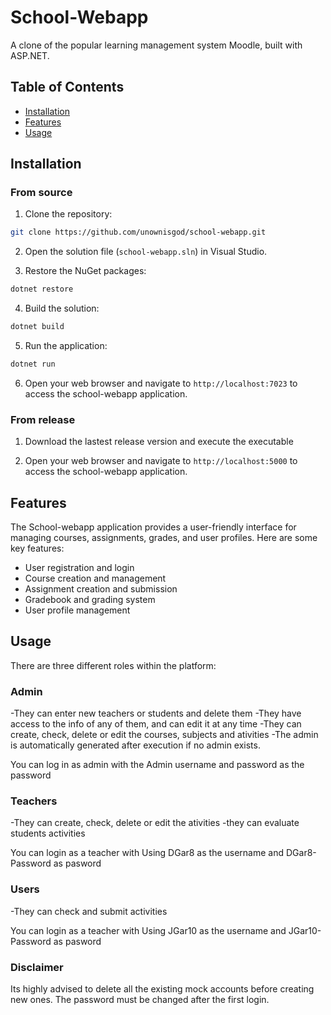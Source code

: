 # School-Webapp

A clone of the popular learning management system Moodle, built with ASP.NET.

## Table of Contents

- [Installation](#installation)
- [Features](#features)
- [Usage](#usage)

## Installation

### From source

1. Clone the repository:

```bash 
git clone https://github.com/unownisgod/school-webapp.git
```

2. Open the solution file (`school-webapp.sln`) in Visual Studio.

3. Restore the NuGet packages:

```powershell
dotnet restore
```

4. Build the solution:

```powershell
dotnet build
```

5. Run the application:

```powershell
dotnet run
```

6. Open your web browser and navigate to `http://localhost:7023` to access the school-webapp application.

### From release

1. Download the lastest release version and execute the executable

2. Open your web browser and navigate to `http://localhost:5000` to access the school-webapp application.

## Features

The School-webapp application provides a user-friendly interface for managing courses, assignments, grades, and user profiles. Here are some key features:

- User registration and login
- Course creation and management
- Assignment creation and submission
- Gradebook and grading system
- User profile management

## Usage

There are three different roles within the platform:

### Admin

-They can enter new teachers or students and delete them
-They have access to the info of any of them, and can edit it at any time
-They can create, check, delete or edit the courses, subjects and ativities
-The admin is automatically generated after execution if no admin exists.

You can log in as admin with the Admin username and password as the password

### Teachers

-They can create, check, delete or edit the ativities
-they can evaluate students activities

You can login as a teacher with Using DGar8 as the username and DGar8-Password as pasword

### Users

-They can check and submit activities

You can login as a teacher with Using JGar10 as the username and JGar10-Password as pasword

### Disclaimer

Its highly advised to delete all the existing mock accounts before creating new ones.
The password must be changed after the first login.
